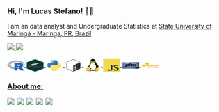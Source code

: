 ### Hi, I'm Lucas Stefano! 🙋‍♂️

I am an data analyst and Undergraduate Statistics at [State University of Maringá - Maringa, PR, Brazil](https://www.des.uem.br/). 

<div>
  <a href="https://github.com/lucassxs">
  <img height="180em" src="https://github-readme-stats.vercel.app/api?username=lucassxs&show_icons=true&theme=dracula&include_all_commits=true&count_private=true"/>
  <img height="180em" src="https://github-readme-stats.vercel.app/api/top-langs/?username=lucassxs&layout=compact&langs_count=16&theme=dracula"/>
<div>
  
<div style="display: inline_block"><br>
  <img align="center" alt="lucas-R" height="30" width="40" src="https://raw.githubusercontent.com/devicons/devicon/master/icons/r/r-original.svg">
  <img align="center" alt="lucas-Markdown" height="30" width="40" src="https://github.com/rstudio/hex-stickers/blob/master/SVG/rmarkdown.svg">
  <img align="center" alt="lucas-Python" height="30" width="40" src="https://raw.githubusercontent.com/devicons/devicon/master/icons/python/python-original.svg">
  <img align="center" alt="lucas-Bash" height="30" width="40" src="https://raw.githubusercontent.com/devicons/devicon/master/icons/bash/bash-original.svg">
  <img align="center" alt="Mau-GNU/Linux-Debian" height="30" width="40" src="https://raw.githubusercontent.com/devicons/devicon/master/icons/linux/linux-original.svg">
  <img align="center" alt="lucas-Javascript" height="30" width="40" src="https://github.com/devicons/devicon/blob/master/icons/javascript/javascript-original.svg">
  <img align="center" alt="lucas-php" height="30" width="40" src="https://github.com/devicons/devicon/blob/master/icons/php/php-original.svg">
  <img align="center" alt="lucas-aws" height="30" width="40" src="https://github.com/devicons/devicon/blob/master/icons/amazonwebservices/amazonwebservices-plain-wordmark.svg">
  </div>
  
### About me:
  
  [<img align="left" width="22px" src="https://github.com/wowchemy/starter-hugo-academic/blob/master/assets/media/icon.png"/>](https://lucassxs.me/)
  [<img align="left" width="22px" src="https://image.flaticon.com/icons/svg/733/733579.svg"/>](https://twitter.com/_lucasstxs)
  [<img align="left" width="22px" src="https://arquivo.unifesp.br/images/icon/icon_lattes.svg"/>](http://lattes.cnpq.br/9279354215426416)
  [<img align="left" width="22px" src="https://ppgbiovegetal.ufms.br/files/2017/06/ORCID-icon.png"/>](https://orcid.org/0000-0001-9573-7555)
  [<img align="left" width="22px" src="https://image.flaticon.com/icons/svg/733/733561.svg"/>](https://www.linkedin.com/in/lucasstxs/)

